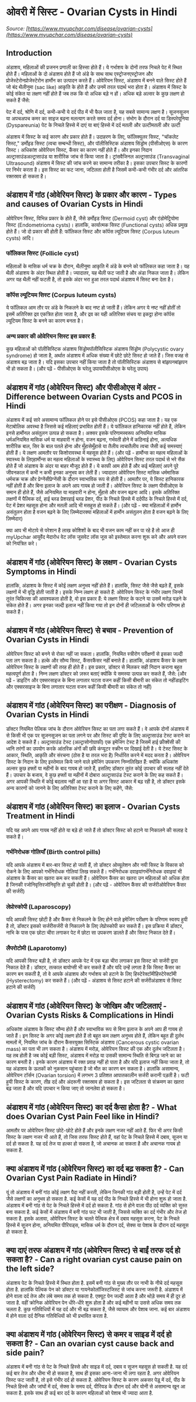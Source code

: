 # ओवरी में सिस्ट - Ovarian Cysts in Hindi
_Source: [https://www.myupchar.com/disease/ovarian-cysts](https://www.myupchar.com/disease/ovarian-cysts)_

## Introduction
अंडाशय, महिलाओं की प्रजनन प्रणाली का हिस्सा होते हैं। ये गर्भाशय के दोनों तरफ निचले पेट में स्थित होते हैं। महिलाओं के दो अंडाशय होते हैं जो अंडे के साथ साथ एस्ट्रोजनएस्ट्रोजन और प्रोजेस्टेरोनप्रोजेस्टेरोन हार्मोन का उत्पादन करते हैं।
ओवेरियन सिस्ट, अंडाशय में बनने वाले सिस्ट होते हैं जो बंद थैलीनुमा (sac like) आकृति के होते हैं और उनमें तरल पदार्थ भरा होता है।
अंडाशय में सिस्ट के कोई संकेत या लक्षण नहीं होते हैं जब तक कि वो अधिक बड़े न हों। अधिक बड़े अल्सर के कुछ लक्षण हो सकते हैं जैसे:

पेट में दर्द, श्रोणि में दर्द, कभी-कभी ये दर्द पीठ में भी फैल जाता है, यह सबसे सामान्य लक्षण है।
सूजनसूजन या अपचअपच
कमर का साइज बढ़ना
मलत्याग करते समय दर्द होना।
संभोग के दौरान दर्द या डिस्परेयूनिया (Dyspareunia)
पेट के निचले हिस्से में दाएं या बाएं हिस्से में दर्द
मतली और उल्टीमतली और उल्टी

अंडाशय में सिस्ट के कई कारण और प्रकार होते हैं। उदाहरण के लिए, फॉलिक्युलर सिस्ट, "चॉकलेट सिस्ट," डर्मोइड सिस्ट (त्वचा सम्बन्धी सिस्ट), और पॉलीसिस्टिक अंडाशय सिंड्रोम (पीसीओएस) के कारण सिस्ट।
अधिकांश ओवेरियन सिस्ट, कैंसर का कारण नहीं होते हैं। और इनका निदान अल्ट्रासाउंडअल्ट्रासाउंड या शारीरिक जांच से किया जाता है। ट्रांसवैजिनल अल्ट्रासाउंड (Transvaginal Ultrasound) अंडाशय में सिस्ट की जांच करने का सामान्य तरीका है।
इसका उपचार सिस्ट के कारणों पर निर्भर करता है। इस सिस्ट का फट जाना, जटिलता होती है जिसमें कभी-कभी गंभीर दर्द और आंतरिक रक्तस्राव हो सकता है।

## अंडाशय में गांठ (ओवेरियन सिस्ट) के प्रकार और कारण - Types and causes of Ovarian Cysts in Hindi
ओवेरियन सिस्ट, विभिन्न प्रकार के होते हैं, जैसे डर्मोइड सिस्ट (Dermoid cyst) और एंडोमेट्रियोमा सिस्ट (Endometrioma cysts)। हालांकि, कार्यात्मक सिस्ट (Functional cysts) अधिक प्रमुख होते हैं। जो दो प्रकार की होती हैं: फॉलिकल सिस्ट और कॉर्पस ल्यूटियम सिस्ट (Corpus luteum cysts) आदि।
### फॉलिकल सिस्ट (Follicle cyst)
महिलाओं के मासिक धर्म चक्र के दौरान, थैलीनुमा आकृति में अंडे के बनने को फॉलिकल कहा जाता है। यह थैली अंडाशय के अंदर स्थित होती है। ज्यादातर, यह थैली फट जाती है और अंडा निकल जाता है। लेकिन अगर यह थैली नहीं फटती है, तो इसके अंदर भरा हुआ तरल पदार्थ अंडाशय में सिस्ट बना देता है।
### कॉर्पस ल्यूटियम सिस्ट (Corpus luteum cysts)
ये फॉलिकल आम तौर पर अंडे के निकलने के बाद नष्ट हो जाती हैं। लेकिन अगर ये नष्ट नहीं होतीं तो इसमें अतिरिक्त द्रव एकत्रित होता जाता है, और द्रव का यही अतिरिक्त संचय या इकट्ठा होना कॉर्पस ल्यूटियम सिस्ट के बनने का कारण बनता है।
### अन्य प्रकार की ओवेरियन सिस्ट इस प्रकार हैं:
कुछ महिलाओं को पॉलीसिस्टिक अंडाशय सिंड्रोमपॉलीसिस्टिक अंडाशय सिंड्रोम (Polycystic ovary syndrome) हो जाता है, अर्थात अंडाशय में अधिक संख्या में छोटे छोटे सिस्ट हो जाते हैं। जिस वजह से अंडाशय बढ़ जाता है। यदि इसका उपचार नहीं किया जाता है तो पॉलीसिस्टिक अंडाशय से बांझपनबांझपन भी हो सकता है।
(और पढ़ें - पीसीओएस के घरेलू उपायपीसीओएस के घरेलू उपाय)

## अंडाशय में गांठ (ओवेरियन सिस्ट) और पीसीओएस में अंतर - Difference between Ovarian Cysts and PCOS in Hindi
अंडाशय में कई सारे असामान्य फॉलिकल होने पर इसे पीसीओएस (PCOS) कहा जाता है। यह एक मेटाबोलिक अवस्था है जिससे कई महिलाएं प्रभावित होती हैं।
ये फॉलिकल हानिकारक नहीं होते हैं, लेकिन इनसे हार्मोनल असंतुलन उत्पन्न हो सकता है। अक्सर इसके परिणामस्वरूप अनियमित मासिक धर्मअनियमित मासिक धर्म या माहवारी न होना, वजन बढ़ना, गर्भवती होने में कठिनाई होना, अत्यधिक शारीरिक बाल, सिर के बाल पतले होना और मुँहासेमुँहासे या तैलीय त्वचातैलीय त्वचा जैसी कई समस्याएं होती हैं। ये लक्षण आमतौर पर किशोरावस्था में महसूस होते हैं।
(और पढ़ें - हार्मोन्स का महत्व महिलाओं के स्वास्थ्य के लिएहार्मोन्स का महत्व महिलाओं के स्वास्थ्य के लिए)
ओवेरियन सिस्ट तरल पदार्थ से भरे सैक होते हैं जो अंडाशय के अंदर या बाहर मौजूद होते हैं। ये काफी आम होते हैं और कई महिलाएं अपने पूरे जीवनकाल में कभी न कभी इनका अनुभव कर लेती हैं।
ज्यादातर ओवेरियन सिस्ट मासिक धर्ममासिक धर्मचक्र चक्र और प्रेग्नेंसीप्रेग्नेंसी के दौरान स्वाभाविक रूप से होती हैं। आमतौर पर, ये सिस्ट हानिकारक नहीं होती हैं और बिना इलाज के अपने आप गायब हो जाती हैं।
ओवेरियन सिस्ट के लक्षण पीसीओएस के समान ही होते हैं, जैसे अनियमित या माहवारी न होना, मुँहासे और वजन बढ़ना आदि। इसके अतिरिक्त लक्षणों में पैल्विक दर्द, हाई ब्लड प्रेशरहाई ब्लड प्रेशर, पीठ के निचले हिस्से में दर्दपीठ के निचले हिस्से में दर्द, पेट में प्रेशर महसूस होना और मतली आदि भी मसहूस हो सकते हैं।
(और पढ़ें - क्या महिलाओं में हार्मोन असंतुलन होता है वजन बढ़ने के लिए ज़िम्मेदारक्या महिलाओं में हार्मोन असंतुलन होता है वजन बढ़ने के लिए ज़िम्मेदार)

क्या आप भी मोटापे से परेशान है लाख कोशिशों के बाद भी वजन काम नहीं कर पा रहे है तो आज ही myUpchar आयुर्वेद मेदारोध वेट लॉस जूसवेट लॉस जूस को इस्तेमाल करना शुरू करे और अपने वजन को नियंत्रित करे।

## अंडाशय में गांठ (ओवेरियन सिस्ट) के लक्षण - Ovarian Cysts Symptoms in Hindi
हालांकि, अंडाशय के सिस्ट में कोई लक्षण अनुभव नहीं होते हैं। हालांकि, सिस्ट जैसे जैसे बढ़ते हैं, इसके लक्षणों में भी वृद्धि होती जाती है। इसके निम्न लक्षण हो सकते हैं:
ओवेरियन सिस्ट के गंभीर लक्षण जिनमें तुरंत चिकित्सा की आवश्यकता होती है, वो इस प्रकार हैं:
ये लक्षण सिस्ट के फटने या उसमें मरोड़ पड़ने के संकेत होते हैं। अगर इनका जल्दी इलाज नहीं किया गया तो इन दोनों ही जटिलताओं के गंभीर परिणाम हो सकते हैं।

## अंडाशय में गांठ (ओवेरियन सिस्ट) से बचाव - Prevention of Ovarian Cysts in Hindi
ओवेरियन सिस्ट को बनने से रोका नहीं जा सकता। हालांकि, नियमित स्त्रीरोग परीक्षणों से इसका जल्दी पता लग सकता है। हल्के और सौम्य सिस्ट, कैंसरकैंसर नहीं बनाते हैं। हालांकि, अंडाशय कैंसर के लक्षण ओवेरियन सिस्ट के लक्षणों की तरह ही होते हैं। इस प्रकार, डॉक्टर से मिलकर सही निदान कराना बहुत महत्वपूर्ण होता है। निम्न लक्षण डॉक्टर को ज़रूर बताएं क्योंकि ये समस्या उत्पन्न कर सकते हैं, जैसे:
(और पढ़ें - डाइटिंग और एक्सरसाइज के बिना लगातार घटता वजन कहीं किसी बीमारी का संकेत तो नहींडाइटिंग और एक्सरसाइज के बिना लगातार घटता वजन कहीं किसी बीमारी का संकेत तो नहीं)

## अंडाशय में गांठ (ओवेरियन सिस्ट) का परीक्षण - Diagnosis of Ovarian Cysts in Hindi
डॉक्टर नियमित पेल्विक जांच के दौरान ओवेरियन सिस्ट का पता लगा सकते हैं। वे आपके दोनों अंडाशय में से किसी भी एक पर सूजनसूजन का पता लगने पर और सिस्ट की पुष्टि के लिए अल्ट्रासाउंड टेस्ट कराने का आदेश दे सकते हैं। अल्ट्रासाउंड टेस्ट (अल्ट्रासोनोग्राफी) एक इमेजिंग टेस्ट है जिसमें हाई फ्रीक्वेंसी की ध्वनि तरंगों का उपयोग करके आंतरिक अंगों की छवि कंप्यूटर स्क्रीन पर दिखाई देती है। ये टेस्ट सिस्ट के आकार, स्थिति, आकृति और संरचना (ठोस है या तरल भरा है) निर्धारित करने में मदद करता है।
ओवेरियन सिस्ट के निदान के लिए इस्तेमाल किये जाने वाले इमेजिंग उपकरण निम्नलिखित हैं:
क्योंकि अधिकांश अल्सर कुछ हफ्तों या महीनों के बाद गायब हो जाते हैं, इसलिए डॉक्टर तुरंत कोई उपचार की सलाह नहीं देते हैं। उपचार के बजाय, वे कुछ हफ्तों या महीनों में दोबारा अल्ट्रासाउंड टेस्ट कराने के लिए कह सकते हैं।
अगर आपकी स्थिति में कोई बदलाव नहीं आ रहा है या अगर सिस्ट आकार में बढ़ रही है, तो डॉक्टर इसके अन्य कारणों को जानने के लिए अतिरिक्त टेस्ट कराने के लिए कहेंगे, जैसे:

## अंडाशय में गांठ (ओवेरियन सिस्ट) का इलाज - Ovarian Cysts Treatment in Hindi
यदि यह अपने आप गायब नहीं होते या बड़े हो जाते हैं तो डॉक्टर सिस्ट को हटाने या निकालने की सलाह दे सकते हैं।
### गर्भनिरोधक गोलियाँ (Birth control pills)
यदि आपके अंडाशय में बार-बार सिस्ट हो जाती हैं, तो डॉक्टर ओव्यूलेशन और नयी सिस्ट के विकास को रोकने के लिए आपको गर्भनिरोधक गोलियां लिख सकते हैं। गर्भनिरोधक दवाइयांगर्भनिरोधक दवाइयां भी अंडाशय के कैंसर का खतरा कम कर सकती हैं। ओवेरियन कैंसर का खतरा उन महिलाओं को अधिक होता है जिनकी रजोनिवृत्तिरजोनिवृत्ति हो चुकी होती है।
(और पढ़ें - ओवेरियन कैंसर की सर्जरीओवेरियन कैंसर की सर्जरी)
### लेप्रोस्कोपी (Laparoscopy)
यदि आपकी सिस्ट छोटी है और कैंसर से निकलने के लिए होने वाले इमेजिंग परीक्षण के परिणाम स्वरुप हुयी है तो, डॉक्टर इसको सर्जरीसर्जरी से निकालने के लिए लेप्रोस्कोपी कर सकते हैं। इस प्रक्रिया में डॉक्टर, नाभि के पास एक छोटा चीरा लगाकर पेट में छोटा सा उपकरण डालते हैं और सिस्ट निकाल देते हैं।
### लैपरोटोमी (Laparotomy)
यदि आपकी सिस्ट बड़ी है, तो डॉक्टर आपके पेट में एक बड़ा चीरा लगाकर इस सिस्ट को सर्जरी द्वारा निकाल देते हैं। डॉक्टर, तत्काल बायोप्सी भी कर सकते हैं और यदि उन्हें लगता है कि सिस्ट कैंसर का कारण बन सकती है, तो वे आपके अंडाशय और गर्भाशय को हटाने के लिए हिस्टेरेक्टॉमीहिस्टेरेक्टॉमी (Hysterectomy) कर सकते हैं।
(और पढ़ें - अंडाशय से सिस्ट हटाने की सर्जरीअंडाशय से सिस्ट हटाने की सर्जरी)

## अंडाशय में गांठ (ओवेरियन सिस्ट) के जोखिम और जटिलताएं - Ovarian Cysts Risks & Complications in Hindi
अधिकांश अंडाशय के सिस्ट सौम्य होते हैं और स्वाभाविक रूप से बिना इलाज के अपने आप ही गायब हो जाते हैं। इन सिस्ट के अगर कोई लक्षण होते हैं तो बहुत कम लक्षण अनुभव होते हैं, लेकिन बहुत ही दुर्लभ मामलों में, नियमित जांच के दौरान कैंसरयुक्त सिस्टिक अंडाशय (Cancerous cystic ovarian mass) का पता भी लग सकता है।
अंडाशय में मरोड़, ओवेरियन सिस्ट की एक और दुर्लभ जटिलता है। यह तब होती है जब कोई बड़ी सिस्ट, अंडाशय में मरोड़ या उसकी सामान्य स्थिति से बिगड़ जाने का का कारण बनती है। इनके कारण अंडाशय में रक्त प्रवाह नहीं हो पाता है और यदि इलाज नहीं किया जाता है, तो यह अंडाशय के ऊतकों को नुकसान पहुंचाता है जो मौत का कारण बन सकता है। हालांकि असामान्य, ओवेरियन टॉर्सन (Ovarian torsion) में लगभग 3 प्रतिशत आपातकालीन सर्जरी करानी पड़ती है।
फटी हुयी सिस्ट के कारण, तीव्र दर्द और अंदरूनी रक्तस्राव हो सकता है। इस जटिलता से संक्रमण का खतरा बढ़ जाता है और यदि उपचार न किया जाए तो जानलेवा हो सकता है।

## अंडाशय में गांठ (ओवेरियन सिस्ट) का दर्द कैसा होता है? - What does Ovarian Cyst Pain Feel Iike in Hindi?
आमतौर पर ओवेरियन सिस्ट छोटे-छोटे होते हैं और इनके लक्षण नजर नहीं आते हैं. फिर भी अगर किसी सिस्ट के लक्षण नजर भी आते हैं, तो जिस तरफ सिस्ट होते हैं, वहां पेट के निचले हिस्से में दबाव, सूजन या दर्द हो सकता है. यह दर्द तेज या हल्का हो सकता है, जो अचानक आ सकता है और अचानक गायब हो सकता है.

## क्या अंडाशय में गांठ (ओवेरियन सिस्ट) का दर्द बढ़ सकता है? - Can Ovarian Cyst Pain Radiate in Hindi?
यूं तो अंडाशय में बनीं गांठ कोई लक्षण पैदा नहीं करती, लेकिन जिनकी गांठ बड़ी होती है, उन्हें पेट में दर्द जैसे लक्षणों का अनुभव हो सकता है. कई केसों में यह दर्द पीठ के निचले हिस्से में भी होना शुरू हो जाता है. अंडाशय में बनी गांठ से पेट के निचले हिस्से में दर्द हो सकता है. गांठ से होने वाला पीठ दर्द व्यक्ति को सुस्त बना सकता है.
कई केसों में अंडाशय में बनी गांठ फट भी जाती है, जिससे व्यक्ति का दर्द गंभीर और तेज हो सकता है. इसके अलावा, ओवेरियन सिस्ट के चलते पेल्विक क्षेत्र में दबाव महसूस करना, पेट के निचले हिस्से में सूजन होना, अनियमित पीरियड्स, मासिक धर्म के दौरान दर्द, सेक्स या पेशाब के दौरान दर्द महसूस हो सकता है.

## क्या दाएं तरफ अंडाशय में गांठ (ओवेरियन सिस्ट) से बाईं तरफ दर्द हो सकता है? - Can a right ovarian cyst cause pain on the left side?
अंडाशय पेट के निचले हिस्से में स्थित होता है. इसमें बनी गांठ से मुख्य तौर पर नाभी के नीचे दर्द महसूस होता है. हालांकि पेल्विक पेन को डॉक्टर या गायनेकोलॉजिस्टजिस्ट से जांच करना जरूरी है. अंडाशय में होने वाला दर्द तेज और लंबे समय तक हो सकता है. एक्यूट पेन जल्दी आता है और थोड़े समय में ही दूर हो जाता है. वहीं क्रोनिक ओवेरियन पेन धीरे-धीरे शुरू होता है और कई महीनों या उससे अधिक समय तक चलता है. कुछ गतिविधियों में यह दर्द और भी बढ़ सकता है, जैसे व्यायाम और पेशाब जाना. कई बार अंडाशय में होने वाला दर्द दैनिक गतिविधियों को भी प्रभावित करता है.

## क्या अंडाशय में गांठ (ओवेरियन सिस्ट) से कमर व साइड में दर्द हो सकता है? - Can an ovarian cyst cause back and side pain?
अंडाशय में बनी गांठ से पेट के निचले हिस्से और साइड में दर्द, दबाव व सूजन महसूस हो सकती है. यह दर्द कई बार तेज और धीमा भी हो सकता है, साथ ही इसका आना-जाना भी लगा रहता है. अगर ओवेरियन सिस्ट फट जाती है, तो इसे गंभीर दर्द हो सकता है. ओवेरियन सिस्ट के कारण अकसर पेड़ू में दर्द, पीठ के निचले हिस्से और जांघों में दर्द, सेक्स के समय दर्द, पीरियड के दौरान दर्द और योनी से असामान्य खून आ सकता है. इसके साथ ही कई बार दर्द के कारण महिलाओं को पेशाब भी ज्यादा आता है.

